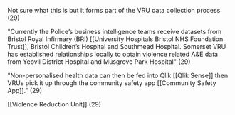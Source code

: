 Not sure what this is but it forms part of the VRU data collection process (29) 

"Currently the Police’s business intelligence teams receive datasets from Bristol Royal Infirmary (BRI) [[University Hospitals Bristol NHS Foundation Trust]], Bristol Children’s Hospital and Southmead Hospital. Somerset VRU has established relationships locally to obtain violence related A&E data from Yeovil District Hospital and Musgrove Park Hospital" (29)

"Non-personalised health data can then be fed into Qlik [[Qlik Sense]] then VRUs pick it up through the community safety app [[Community  Safety App]]."  (29)

[[Violence Reduction Unit]] (29)
